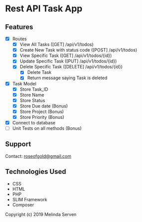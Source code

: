 # Rest API Task App

## Features
- [x] Routes
    - [x] View All Tasks ([GET] /api/v1/todos)
    - [x] Create New Task with status code ([POST] /api/v1/todos)
    - [x] View Specific Task ([GET] /api/v1/todos/{id})
    - [x] Update Specific Task ([PUT] /api/v1/todos/{id})
    - [x] Delete Specific Task ([DELETE] /api/v1/todos/{id})
        - [x] Delete Task
        - [x] Return message saying Task is deleted
- [x] Task Model
    - [x] Store Task_ID
    - [x] Store Name
    - [x] Store Status
    - [x] Store Due date (Bonus)
    - [x] Store Project (Bonus)
    - [x] Store Priority (Bonus)
- [x] Connect to database
- [ ] Unit Tests on all methods (Bonus)

## Support
Contact: roseofgold@gmail.com

## Technologies Used
* CSS
* HTML
* PHP
* SLIM Framework
* Composer

Copyright (c) 2019 Melinda Serven
